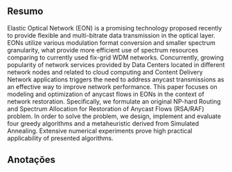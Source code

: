 ## Resumo

Elastic Optical Network (EON) is a promising technology proposed recently to provide flexible and multi-bitrate data transmission in the optical layer. EONs utilize various modulation format conversion and smaller spectrum granularity, what provide more efficient use of spectrum resources comparing to currently used fix-grid WDM networks. Concurrently, growing popularity of network services provided by Data Centers located in different network nodes and related to cloud computing and Content Delivery Network applications triggers the need to address anycast transmissions as an effective way to improve network performance. This paper focuses on modeling and optimization of anycast flows in EONs in the context of network restoration. Specifically, we formulate an original NP-hard Routing and Spectrum Allocation for Restoration of Anycast Flows (RSA/RAF) problem. In order to solve the problem, we design, implement and evaluate four greedy algorithms and a metaheuristic derived from Simulated Annealing. Extensive numerical experiments prove high practical applicability of presented algorithms.


## Anotações

